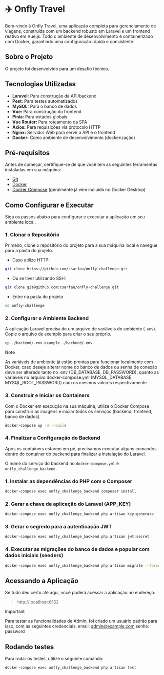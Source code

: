 # ✈️ Onfly Travel

Bem-vindo à Onfly Travel, uma aplicação completa para gerenciamento de viagens, construída com um backend robusto em Laravel e um frontend reativo em Vue.js. Todo o ambiente de desenvolvimento é containerizado com Docker, garantindo uma configuração rápida e consistente.

## Sobre o Projeto

O projeto foi desenvolvido para um desafio técnico.

## Tecnologias Utilizadas

* **Laravel:** Para construção da API/backend
* **Pest:** Para testes automatizados
* **MySQL:** Para o banco de dados
* **Vue:** Para construção do frontend
* **Pinia:** Para estados globais
* **Vue Router:** Para roteamento da SPA
* **Axios:** Para requisições via protocolo HTTP
* **Nginx:** Servidor Web para servir a API e o frontend
* **Docker:** Como ambiente de desenvolvimento (dockerização)

## Pré-requisitos

Antes de começar, certifique-se de que você tem as seguintes ferramentas instaladas em sua máquina:

* [Git](https://git-scm.com/)
* [Docker](https://www.docker.com/products/docker-desktop/)
* [Docker Compose](https://docs.docker.com/compose/install/) (geralmente já vem incluído no Docker Desktop)

## Como Configurar e Executar

Siga os passos abaixo para configurar e executar a aplicação em seu ambiente local.

### 1. Clonar o Repositório

Primeiro, clone o repositório do projeto para a sua máquina local e navegue para a pasta do projeto.

- Caso utilize HTTP:
```bash
git clone https://github.com/csarfau/onfly-challenge.git
```

- Ou se tiver utilizando SSH:
```bash
git clone git@github.com:csarfau/onfly-challenge.git
```

- Entre na pasta do projeto
```bash
cd onfly-challenge
```

### 2. Configurar o Ambiente Backend

A aplicação Laravel precisa de um arquivo de variáveis de ambiente (`.env`). Copie o arquivo de exemplo para criar o seu próprio.

```bash
cp ./backend/.env.example ./backend/.env
```

> [!NOTE]
> As variáveis de ambiente já estão prontas para funcionar localmente com Docker, caso deseje alterar nome do banco de dados ou senha de conexão
> deve ser alterado tanto no .env (DB_DATABASE, DB_PASSWORD), quanto as variáveis no arquivo docker-compose.yml (MYSQL_DATABASE, MYSQL_ROOT_PASSWORD) com os mesmos valores respectivamente.

### 3. Construir e Iniciar os Containers

Com o Docker em execução na sua máquina, utilize o Docker Compose para construir as imagens e iniciar todos os serviços (backend, frontend, banco de dados).

```bash
docker-compose up -d --build
```

### 4. Finalizar a Configuração do Backend

Após os containers estarem em pé, precisamos executar alguns comandos dentro do container do backend para finalizar a instalação do Laravel.

O nome do serviço do backend no `docker-compose.yml` é `onfly_challenge_backend`.

### 1. Instalar as dependências do PHP com o Composer
```bash
docker-compose exec onfly_challenge_backend composer install
```

### 2. Gerar a chave de aplicação do Laravel (APP_KEY)
```bash
docker-compose exec onfly_challenge_backend php artisan key:generate
```

### 3. Gerar o segredo para a autenticação JWT
```bash
docker-compose exec onfly_challenge_backend php artisan jwt:secret
```

### 4. Executar as migrações do banco de dados e popular com dados iniciais (seeders)
```bash
docker-compose exec onfly_challenge_backend php artisan migrate --force --seed
```

## Acessando a Aplicação

Se tudo deu certo até aqui, você poderá acessar a aplicação no endereço:
> http://localhost:6162 

> [!IMPORTANT]
> Para testar as funcionalidades de Admin, foi criado um usuário padrão para isso, com as seguintes credenciais:
> email: admin@example.com
> senha: password

## Rodando testes
Para rodar os testes, utilize o seguinte comando:
```bash
docker-compose exec onfly_challenge_backend php artisan test
```
